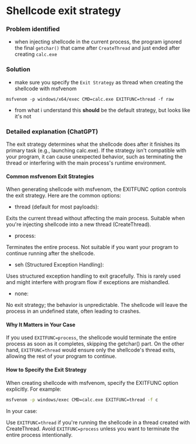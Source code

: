 # Shellcode exit strategy


### Problem identified
- when injecting shellcode in the current process, the program ignored the final `getchar()` that came after `CreateThread` and just ended after creating `calc.exe`

### Solution
- make sure you specify the `Exit Strategy` as thread when creating the shellcode with msfvenom
```
msfvenom -p windows/x64/exec CMD=calc.exe EXITFUNC=thread -f raw
```
- from what i understand this **should** be the default strategy, but looks like it's not

### Detailed explanation (ChatGPT)
The exit strategy determines what the shellcode does after it finishes its primary task (e.g., launching calc.exe). If the strategy isn't compatible with your program, it can cause unexpected behavior, such as terminating the thread or interfering with the main process's runtime environment.

#### Common msfvenom Exit Strategies
When generating shellcode with msfvenom, the EXITFUNC option controls the exit strategy. Here are the common options:

- thread (default for most payloads):

Exits the current thread without affecting the main process.
Suitable when you're injecting shellcode into a new thread (CreateThread).
- process:

Terminates the entire process.
Not suitable if you want your program to continue running after the shellcode.

- seh (Structured Exception Handling):

Uses structured exception handling to exit gracefully.
This is rarely used and might interfere with program flow if exceptions are mishandled.
- none:

No exit strategy; the behavior is unpredictable.
The shellcode will leave the process in an undefined state, often leading to crashes.
#### Why It Matters in Your Case
If you used `EXITFUNC=process`, the shellcode would terminate the entire process as soon as it completes, skipping the getchar() part. On the other hand, `EXITFUNC=thread` would ensure only the shellcode's thread exits, allowing the rest of your program to continue.

#### How to Specify the Exit Strategy
When creating shellcode with msfvenom, specify the EXITFUNC option explicitly. For example:


```bash
msfvenom -p windows/exec CMD=calc.exe EXITFUNC=thread -f c
```
In your case:

Use `EXITFUNC=thread` if you're running the shellcode in a thread created with CreateThread.
Avoid `EXITFUNC=process` unless you want to terminate the entire process intentionally.